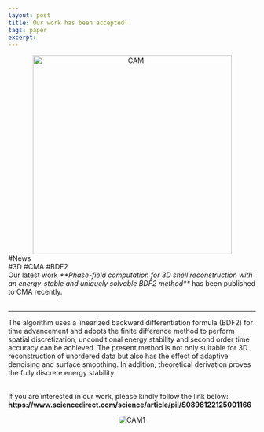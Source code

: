 ```yaml
---
layout: post
title: Our work has been accepted!
tags: paper
excerpt: 
---
```


<div align="center">
  <img src="{{ site.baseurl }}/images/3DBDF2Method/SCIcoverCMA1.jpg" alt="CAM" height="405"/>
</div>
<div class="tooltip-container-lightblue">
  <span class="text-lightblue">#News</span>
</div><div class="tooltip-container-red"><span class="text-red">#3D</span> <span class="text-red">#CMA</span> <span class="text-red">#BDF2</span></div>
Our latest work <i>**Phase-field computation for 3D shell reconstruction with an energy-stable and uniquely solvable BDF2 method**</i> has been published to CMA recently. <br/>
<br/>

---

The algorithm uses a linearized backward differentiation formula (BDF2) for time advancement and adopts the finite difference method to perform spatial discretization, unconditional energy stability and second order time accuracy can be achieved. The present method is not only suitable for 3D reconstruction of unordered data but also has the effect of adaptive denoising and surface smoothing. In addition, theoretical derivation proves the fully discrete energy stability.<br/>
<br/>

If you are interested in our work, please kindly follow the link below:<br/>
**<a href="https://www.sciencedirect.com/science/article/pii/S0898122125001166">https://www.sciencedirect.com/science/article/pii/S0898122125001166</a>**
<div align="center">
  <img src="{{ site.baseurl }}/images/3DBDF2Method/component.png" alt="CAM1"/>
</div>
